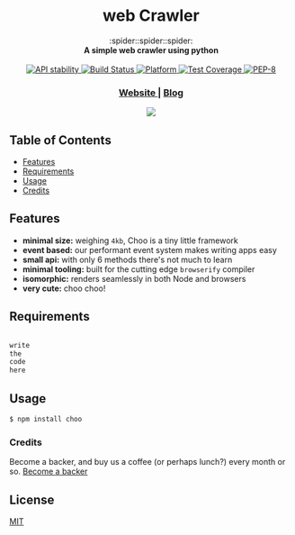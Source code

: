 <h1 align="center">web Crawler</h1>

<div align="center">
  :spider::spider::spider:
</div>
<div align="center">
  <strong>A simple web crawler using python</strong>
</div>
<br />

<div align="center">
  <!-- Stability -->
  <a href="https://nodejs.org/api/documentation.html#documentation_stability_index">
    <img src="https://img.shields.io/badge/stability-experimental-orange.svg?style=flat-square"
      alt="API stability" />
  </a>
  <!-- Build Status -->
  <a href="">
    <img src="https://img.shields.io/travis/choojs/choo/master.svg?style=flat-square"
      alt="Build Status" />
  </a>
  
  <!-- Platform -->
  <a href="">
    <img src="https://img.shields.io/badge/Python-2.7%7C3.5-green.svg"
      alt="Platform" />
  </a>
  <!-- Test Coverage -->
  <a href="o">
    <img src="https://img.shields.io/codecov/c/github/choojs/choo/master.svg?style=flat-square"
      alt="Test Coverage" />
  </a>
  <!-- Standard -->
  <a href="https://www.datacamp.com/community/tutorials/pep8-tutorial-python-code">
    <img src="https://img.shields.io/badge/Code%20Style-PEP--8-blue.svg"
      alt="PEP-8" />
  </a>
</div>

<div align="center">
  <h3>
    <a href="https://abhishekshaha.github.io/">
      Website
    </a>
    <span> | </span>
    <a href=" Link to blog">
      Blog
    </a>
  </h3>
</div>

<p align="center"><img src="https://user-images.githubusercontent.com/1215767/34356204-4c03be8a-ea7f-11e7-9aa9-0d84f9e912ec.gif" /></a></p>

## Table of Contents
- [Features](#features)
- [Requirements](#requirements)
- [Usage](#philosophy)
- [Credits](#support)

## Features
- __minimal size:__ weighing `4kb`, Choo is a tiny little framework
- __event based:__ our performant event system makes writing apps easy
- __small api:__ with only 6 methods there's not much to learn
- __minimal tooling:__ built for the cutting edge `browserify` compiler
- __isomorphic:__ renders seamlessly in both Node and browsers
- __very cute:__ choo choo!

## Requirements
```python

write 
the 
code
here

```
## Usage
```sh
$ npm install choo
```

### Credits
Become a backer, and buy us a coffee (or perhaps lunch?) every month or so.
[Become a backer](https://opencollective.com/choo#backer)

## License
[MIT](https://tldrlegal.com/license/mit-license)

